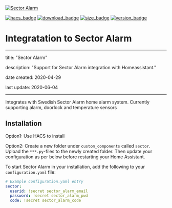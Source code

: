 [![Sector Alarm](https://github.com/gjohansson-ST/sector/blob/master/logos/logo.png)](https://www.sectoralarm.se/)

[![hacs_badge](https://img.shields.io/badge/HACS-Default-orange.svg?style=for-the-badge)](https://github.com/custom-components/hacs)
[![download_badge](https://img.shields.io/github/downloads/gjohansson-ST/sector/total?style=for-the-badge)](https://github.com/gjohansson-ST/sector)
[![size_badge](https://img.shields.io/github/repo-size/gjohansson-ST/sector?style=for-the-badge)](https://github.com/gjohansson-ST/sector)
[![version_badge](https://img.shields.io/github/v/release/gjohansson-ST/sector?sort=semver&style=for-the-badge)](https://github.com/gjohansson-ST/sector)


# Integratation to Sector Alarm
---
title: "Sector Alarm"

description: "Support for Sector Alarm integration with Homeassistant."

date created: 2020-04-29

last update: 2020-06-04

---

Integrates with Swedish Sector Alarm home alarm system.
Currently supporting alarm, doorlock and temperature sensors

## Installation

Option1:
Use HACS to install

Option2:
Create a new folder under `custom_components` called `sector`. Upload the `***.py`-files to the newly created folder. Then update your configuration as per below before restarting your Home Assistant.

To start Sector Alarm in your installation, add the following to your `configuration.yaml` file:

```yaml
# Example configuration.yaml entry
sector:
  userid: !secret sector_alarm_email
  password: !secret sector_alarm_pwd
  code: !secret sector_alarm_code
```
